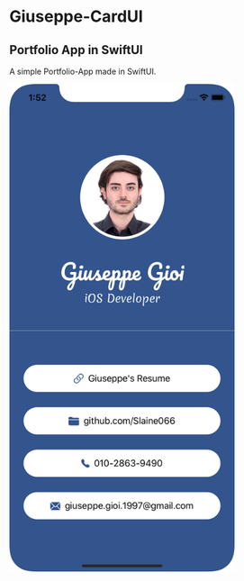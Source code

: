 # Giuseppe-CardUI
## Portfolio App in SwiftUI

A simple Portfolio-App made in SwiftUI.

<img src="GiuseppeCard/Images/Screenshot.png" alt="" width="400"/>
